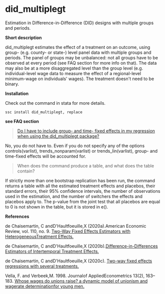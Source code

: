 # did_multiplegt
Estimation in Difference-in-Difference (DID) designs with multiple groups and periods.

**Short description**

did_multiplegt estimates the effect of a treatment on an outcome, using group- (e.g. county- or state-) level panel data with multiple groups and periods. 
The panel of groups may be unbalanced: not all groups have to be observed at every period (see FAQ section for more info on that). 
The data may also be at a more disaggregated level than the group level (e.g. individual-level wage data to measure the effect of a regional-level minimum-wage on individuals' wages).
The treatment doesn't need to be binary.

**Installation**

Check out the command in stata for more details.

```applescript
ssc install did_multiplegt, replace
```

**see FAQ section**

> [Do I have to include group- and time- fixed effects in my regression when using the did_multiplegt package?](#)


No, you do not have to.  Even if you do not specify any of the options controls(varlist), trends_nonparam(varlist) or trends_lin(varlist), group- and time-fixed effects will be accounted for.

> When does the command produce a table, and what does the table contain?

If strictly more than one bootstrap replication has been run, the command returns a table with all the estimated treatment effects and placebos, their standard errors, their 95% confidence intervals, the number of observations used in the estimation, and the number of switchers the effects and placebos apply to.  The p-value from the joint test that all placebos are equal to 0 is not shown in the table, but it is stored in e().


**References**

de Chaisemartin, C andD'Haultfoeuille,X (2020a).American Economic Review, vol. 110, no. 9. [Two-Way Fixed Effects Estimators with HeterogeneousTreatment Effects.
](https://www.aeaweb.org/articles?id=10.1257/aer.20181169)

de Chaisemartin, C andD'Haultfoeuille,X (2020b).[Difference-in-Differences Estimators of Intertemporal Treatment Effects.
](https://papers.ssrn.com/sol3/papers.cfm?abstract_id=3731856)

de Chaisemartin, C andD'Haultfoeuille,X (2020c). [Two-way fixed effects regressions with several treatments.
](https://papers.ssrn.com/sol3/papers.cfm?abstract_id=3751060)

Vella, F. and Verbeek,M. 1998. Journalof AppliedEconometrics 13(2), 163–183. [Whose wages do unions raise? a dynamic model of unionism and wagerate determinationfor young men.
](https://onlinelibrary.wiley.com/doi/abs/10.1002/(SICI)1099-1255(199803/04)13:2%3C163::AID-JAE460%3E3.0.CO;2-Y) 
